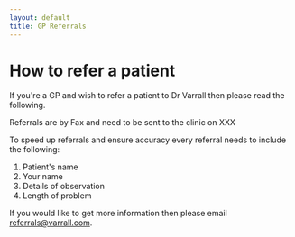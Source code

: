 ```yaml
---
layout: default
title: GP Referrals
---
```

# How to refer a patient

If you're a GP and wish to refer a patient to Dr Varrall then please read the following.

Referrals are by Fax and need to be sent to the clinic on XXX

To speed up referrals and ensure accuracy every referral needs to include the following:

1. Patient's name
2. Your name
3. Details of observation
4. Length of problem

If you would like to get more information then please email <referrals@varrall.com>.